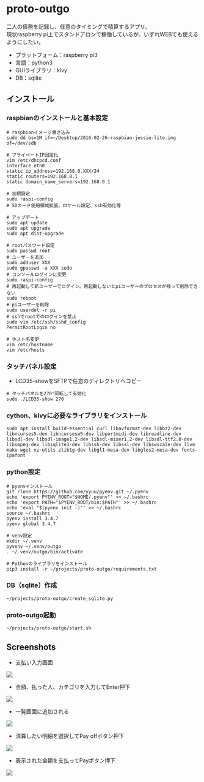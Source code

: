 # proto-outgo
二人の債務を記録し、任意のタイミングで精算するアプリ。<br>
現状raspberry pi上でスタンドアロンで稼働しているが、いずれWEBでも使えるようにしたい。
- プラットフォーム：raspberry pi3
- 言語：python3
- GUIライブラリ：kivy
- DB：sqlite

## インストール
### raspbianのインストールと基本設定
```
# raspbianイメージ書き込み
sudo dd bs=1M if=~/Desktop/2016-02-26-raspbian-jessie-lite.img of=/dev/sdb

# プライベートIP固定化
vim /etc/dhcpcd.conf
interface eth0
static ip_address=192.168.0.XXX/24
static routers=192.168.0.1
static domain_name_servers=192.168.0.1

# 初期設定
sudo raspi-config
# SDカード使用領域拡張、ロケール設定、ssh有効化等

# アップデート
sudo apt update
sudo apt upgrade
sudo apt dist-upgrade

# rootパスワード設定
sudo passwd root
# ユーザーを追加
sudo adduser XXX
sudo gpasswd -a XXX sudo
# コンソールログインに変更
sudo raspi-config
# 再起動して新ユーザーでログイン。再起動しないとpiユーザーのプロセスが残って削除できない
sudo reboot
# piユーザーを削除
sudo userdel -r pi
# sshでrootでのログインを禁止
sudo vim /etc/ssh/sshd_config
PermitRootLogin no

# ホスト名変更
vim /etc/hostname
vim /etc/hosts
```

### タッチパネル設定
- LCD35-showをSFTPで任意のディレクトリへコピー
```
# タッチパネルを270°回転して有効化
sudo ./LCD35-show 270
```

### cython、kivyに必要なライブラリをインストール
```
sudo apt install build-essential curl libavformat-dev libbz2-dev libncurses5-dev libncursesw5-dev libportmidi-dev libreadline-dev libsdl-dev libsdl-image1.2-dev libsdl-mixer1.2-dev libsdl-ttf2.0-dev libsmpeg-dev libsqlite3-dev libssh-dev libssl-dev libswscale-dev llvm make wget xz-utils zlib1g-dev libgl1-mesa-dev libgles2-mesa-dev fonts-ipafont
```

### python設定
```
# pyenvインストール
git clone https://github.com/yyuu/pyenv.git ~/.pyenv
echo 'export PYENV_ROOT="$HOME/.pyenv"' >> ~/.bashrc
echo 'export PATH="$PYENV_ROOT/bin:$PATH"' >> ~/.bashrc
echo 'eval "$(pyenv init -)"' >> ~/.bashrc
source ~/.bashrc
pyenv install 3.4.7
pyenv global 3.4.7

# venv設定
mkdir ~/.venv
pyvenv ~/.venv/outgo
. ~/.venv/outgo/bin/activate

# Pythonのライブラリをインストール
pip3 install -r ~/projects/proto-outgo/requirements.txt
```

### DB（sqlite）作成
```
~/projects/proto-outgo/create_sqlite.py
```

### proto-outgo起動
```
~/projects/proto-outgo/start.sh
```

## Screenshots
- 支払い入力画面
<img src="https://user-images.githubusercontent.com/20614266/36626613-1cbca10e-1979-11e8-9240-a142d7e79aca.png">

- 金額、払った人、カテゴリを入力してEnter押下
<img src="https://user-images.githubusercontent.com/20614266/36626657-250c1834-197a-11e8-86ff-2df69b170dc8.png">

- 一覧画面に追加される
<img src="https://user-images.githubusercontent.com/20614266/36626672-4f7d5740-197a-11e8-90f9-14e7027cffe0.png">

- 清算したい明細を選択してPay offボタン押下
<img src="https://user-images.githubusercontent.com/20614266/36626678-5a44c500-197a-11e8-946a-9711e58758c0.png">

- 表示された金額を支払ってPayボタン押下
<img src="https://user-images.githubusercontent.com/20614266/36626681-652abb8c-197a-11e8-838f-8f71520278cd.png">

